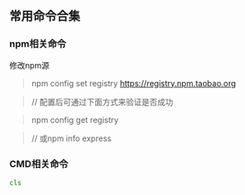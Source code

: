 ## 常用命令合集

### npm相关命令

修改npm源

> npm config set registry https://registry.npm.taobao.org

> // 配置后可通过下面方式来验证是否成功

> npm config get registry

> // 或npm info express

### CMD相关命令

````cmd
cls
````
